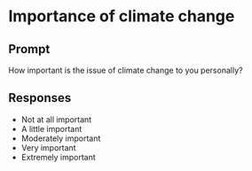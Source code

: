 # Importance of climate change

## Prompt
How important is the issue of climate change to you personally?

## Responses
- Not at all important
- A little important
- Moderately important
- Very important
- Extremely important
